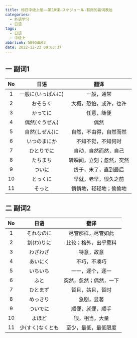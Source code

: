 ```yaml
---
title: 标日中级上册——第10课-スケジュール-有用的副词表达
categories:
  - 外语学习
  - 日语
tags:
  - 日语
  - 中级上
abbrlink: 5090db03
date: 2022-12-22 09:03:37
---
```

## 一 副词1

|  No  |        日语        |           翻译           |
| :--: | :----------------: | :----------------------: |
|  1   | 一般に(いっぱんに) |        一般，通常        |
|  2   |      おそらく      |  大概，恐怕，或许，也许  |
|  3   |      かってに      |        任意，随便        |
|  4   |   偶然(ぐうぜん)   |           偶然           |
|  5   |   自然(しぜん)に   |  自然，不由得，自然而然  |
|  6   |    いつのまにか    |    不知不觉，不知何时    |
|  7   |     ひとりでに     |   自动，自然而然，自己   |
|  8   |      たちまち      | 转瞬间，立刻；忽然，突然 |
|  9   |       ついに       |   终于，末了，直到最后   |
|  10  |      とっくに      |   早就，老早，很久之前   |
|  11  |       そっと       |  悄悄地，轻轻地；偷偷地  |

<!--more-->

## 二 副词2

|  No  |       日语       |          翻译          |
| :--: | :--------------: | :--------------------: |
|  1   |    それなのに    |   尽管那样，尽管如此   |
|  2   |    割(わ)りに    |  比较；格外，出乎意料  |
|  3   |     わざわざ     |       特意，故意       |
|  4   |     あいにく     |      不巧，不凑巧      |
|  5   |     いちいち     |    一一，逐个，逐一    |
|  6   |       ふと       | 突然，忽然；偶然，一下 |
|  7   |     ひとまず     |    暂且，姑且，暂时    |
|  8   |     めっきり     |       急剧，显著       |
|  9   |     ついでに     |    顺便，就便，顺手    |
|  10  |      よほど      |     很，相当，大量     |
|  11  | 少(すく)なくとも |  至少，最低，最低限度  |

